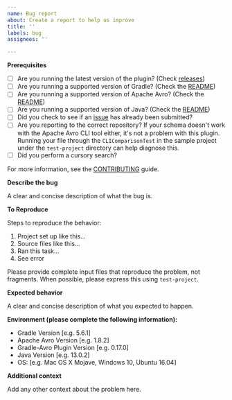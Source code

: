 ```yaml
---
name: Bug report
about: Create a report to help us improve
title: ''
labels: bug
assignees: ''

---
```


**Prerequisites**

* [ ] Are you running the latest version of the plugin? (Check [releases](https://github.com/davidmc24/gradle-avro-plugin/releases))
* [ ] Are you running a supported version of Gradle? (Check the [README](https://github.com/davidmc24/gradle-avro-plugin/blob/master/README.md))
* [ ] Are you running a supported version of Apache Avro? (Check the [README](https://github.com/davidmc24/gradle-avro-plugin/blob/master/README.md))
* [ ] Are you running a supported version of Java? (Check the [README](https://github.com/davidmc24/gradle-avro-plugin/blob/master/README.md))
* [ ] Did you check to see if an [issue](https://github.com/davidmc24/gradle-avro-plugin/issues) has already been submitted?
* [ ] Are you reporting to the correct repository?  If your schema doesn't work with the Apache Avro CLI tool either, it's not a problem with this plugin.  Running your file through the `CLIComparisonTest` in the sample project under the `test-project` directory can help diagnose this.
* [ ] Did you perform a cursory search?

For more information, see the [CONTRIBUTING](https://github.com/davidmc24/gradle-avro-plugin/blob/master/CONTRIBUTING.md) guide.

**Describe the bug**

A clear and concise description of what the bug is.

**To Reproduce**

Steps to reproduce the behavior:

1. Project set up like this...
2. Source files like this...
3. Ran this task...
4. See error

Please provide complete input files that reproduce the problem, not fragments.
When possible, please express this using `test-project`.

**Expected behavior**

A clear and concise description of what you expected to happen.

**Environment (please complete the following information):**
 - Gradle Version [e.g. 5.6.1]
 - Apache Avro Version [e.g. 1.8.2]
 - Gradle-Avro Plugin Version [e.g. 0.17.0]
 - Java Version [e.g. 13.0.2]
 - OS: [e.g. Mac OS X Mojave, Windows 10, Ubuntu 16.04]

**Additional context**

Add any other context about the problem here.
